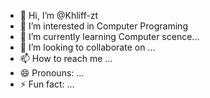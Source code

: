 - 👋 Hi, I’m @Khliff-zt
- 👀 I’m interested in Computer Programing
- 🌱 I’m currently learning Computer scence...
- 💞️ I’m looking to collaborate on ...
- 📫 How to reach me ...
- 😄 Pronouns: ...
- ⚡ Fun fact: ...

<!---
Khliff-zt/Khliff-zt is a ✨ special ✨ repository because its `README.md` (this file) appears on your GitHub profile.
You can click the Preview link to take a look at your changes.
--->
